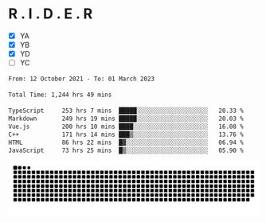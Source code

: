 # R . I . D . E . R

- [x] YA
- [x] YB
- [x] YD
- [ ] YC

<!--START_SECTION:waka-->

```text
From: 12 October 2021 - To: 01 March 2023

Total Time: 1,244 hrs 49 mins

TypeScript     253 hrs 7 mins  █████░░░░░░░░░░░░░░░░░░░░   20.33 %
Markdown       249 hrs 19 mins █████░░░░░░░░░░░░░░░░░░░░   20.03 %
Vue.js         200 hrs 10 mins ████░░░░░░░░░░░░░░░░░░░░░   16.08 %
C++            171 hrs 14 mins ███▒░░░░░░░░░░░░░░░░░░░░░   13.76 %
HTML           86 hrs 22 mins  █▓░░░░░░░░░░░░░░░░░░░░░░░   06.94 %
JavaScript     73 hrs 25 mins  █▒░░░░░░░░░░░░░░░░░░░░░░░   05.90 %
```

<!--END_SECTION:waka-->

![](https://raw.githubusercontent.com/kok-s0s/kok-s0s/main/assets/github-contribution-grid-snake.svg)
